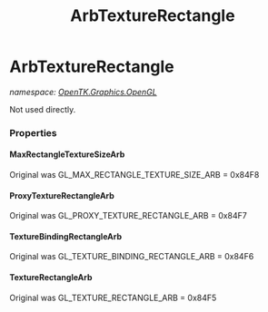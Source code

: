 ﻿---
title: ArbTextureRectangle
---

# ArbTextureRectangle
_namespace: [OpenTK.Graphics.OpenGL](N-OpenTK.Graphics.OpenGL.html)_

Not used directly.



### Properties

#### MaxRectangleTextureSizeArb
Original was GL_MAX_RECTANGLE_TEXTURE_SIZE_ARB = 0x84F8
#### ProxyTextureRectangleArb
Original was GL_PROXY_TEXTURE_RECTANGLE_ARB = 0x84F7
#### TextureBindingRectangleArb
Original was GL_TEXTURE_BINDING_RECTANGLE_ARB = 0x84F6
#### TextureRectangleArb
Original was GL_TEXTURE_RECTANGLE_ARB = 0x84F5

